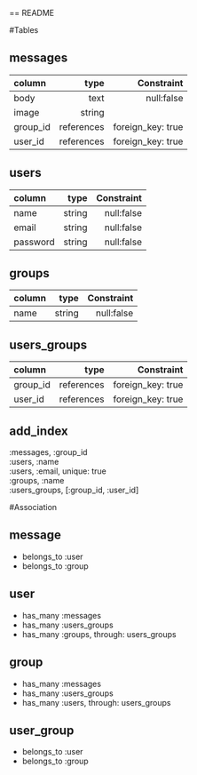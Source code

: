 == README

#Tables
## messages
| column | type | Constraint |
|:---------------| -----------:| -----------:|
| body           |        text | null:false |
| image          |      string |           |
| group_id       |     references | foreign_key: true |
| user_id        |     references | foreign_key: true |
<!--
t.text :body, null: false
t.string :image
t.references :group, foreign_key: true
t.references :user, foreign_key: true
 -->

<!--
t.text :body, null: false
t.string :image
t.references :group, foreign_key: true
t.references :user, foreign_key: true
 -->
## users
| column | type | Constraint |
|:-----------|------------:|------------:|
| name       |      string |              null:false |
| email      |      string |              null:false |
| password   |      string |              null:false |


## groups
| column | type | Constraint |
|:-----------|------------:|------------:|
| name       |      string |  null:false |

## users_groups <!-- 誰がどのグループに属するか -->
| column | type | Constraint |
|:-----------|------------:|------------:|
| group_id       |     references | foreign_key: true |
| user_id        |     references | foreign_key: true |

## add_index
:messages, :group_id <br>
:users, :name <br>
:users, :email, unique: true <br>
:groups, :name <br>
:users_groups, [:group_id, :user_id] <br>

<!-- 1対多の関係を表すもの -->
#Association
## message
- belongs_to :user
- belongs_to :group

## user
- has_many :messages
- has_many :users_groups
- has_many :groups, through: users_groups

## group
- has_many :messages
- has_many :users_groups
- has_many :users, through: users_groups

## user_group
- belongs_to :user
- belongs_to :group
